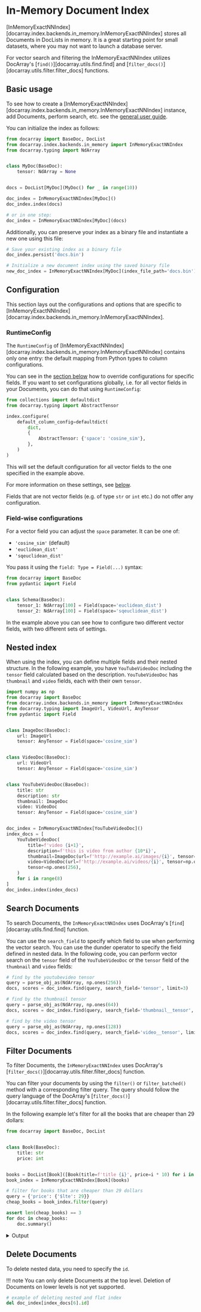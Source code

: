 # In-Memory Document Index


[InMemoryExactNNIndex][docarray.index.backends.in_memory.InMemoryExactNNIndex] stores all Documents in DocLists in memory. 
It is a great starting point for small datasets, where you may not want to launch a database server.

For vector search and filtering the InMemoryExactNNIndex utilizes DocArray's [`find()`][docarray.utils.find.find] and 
[`filter_docs()`][docarray.utils.filter.filter_docs] functions.

## Basic usage

To see how to create a [InMemoryExactNNIndex][docarray.index.backends.in_memory.InMemoryExactNNIndex] instance, add Documents,
perform search, etc. see the [general user guide](./docindex.md).

You can initialize the index as follows:

```python
from docarray import BaseDoc, DocList
from docarray.index.backends.in_memory import InMemoryExactNNIndex
from docarray.typing import NdArray


class MyDoc(BaseDoc):
    tensor: NdArray = None


docs = DocList[MyDoc](MyDoc() for _ in range(10))

doc_index = InMemoryExactNNIndex[MyDoc]()
doc_index.index(docs)

# or in one step:
doc_index = InMemoryExactNNIndex[MyDoc](docs)
```

Additionally, you can preserve your index as a binary file and instantiate a new one using this file:
```python
# Save your existing index as a binary file
doc_index.persist('docs.bin')

# Initialize a new document index using the saved binary file
new_doc_index = InMemoryExactNNIndex[MyDoc](index_file_path='docs.bin')
```

## Configuration

This section lays out the configurations and options that are specific to [InMemoryExactNNIndex][docarray.index.backends.in_memory.InMemoryExactNNIndex].

### RuntimeConfig

The `RuntimeConfig` of [InMemoryExactNNIndex][docarray.index.backends.in_memory.InMemoryExactNNIndex] contains only one entry:
the default mapping from Python types to column configurations.

You can see in the [section below](#field-wise-configurations) how to override configurations for specific fields.
If you want to set configurations globally, i.e. for all vector fields in your Documents, you can do that using `RuntimeConfig`:

```python
from collections import defaultdict
from docarray.typing import AbstractTensor

index.configure(
    default_column_config=defaultdict(
        dict,
        {
            AbstractTensor: {'space': 'cosine_sim'},
        },
    )
)
```

This will set the default configuration for all vector fields to the one specified in the example above.

For more information on these settings, see [below](#field-wise-configurations).

Fields that are not vector fields (e.g. of type `str` or `int` etc.) do not offer any configuration.


### Field-wise configurations

For a vector field you can adjust the `space` parameter. It can be one of:

- `'cosine_sim'` (default)
- `'euclidean_dist'`
- `'sqeuclidean_dist'`

You pass it using the `field: Type = Field(...)` syntax:

```python
from docarray import BaseDoc
from pydantic import Field


class Schema(BaseDoc):
    tensor_1: NdArray[100] = Field(space='euclidean_dist')
    tensor_2: NdArray[100] = Field(space='sqeuclidean_dist')
```

In the example above you can see how to configure two different vector fields, with two different sets of settings.

## Nested index

When using the index, you can define multiple fields and their nested structure. In the following example, you have `YouTubeVideoDoc` including the `tensor` field calculated based on the description. `YouTubeVideoDoc` has `thumbnail` and `video` fields, each with their own `tensor`.

```python
import numpy as np
from docarray import BaseDoc
from docarray.index.backends.in_memory import InMemoryExactNNIndex
from docarray.typing import ImageUrl, VideoUrl, AnyTensor
from pydantic import Field


class ImageDoc(BaseDoc):
    url: ImageUrl
    tensor: AnyTensor = Field(space='cosine_sim')


class VideoDoc(BaseDoc):
    url: VideoUrl
    tensor: AnyTensor = Field(space='cosine_sim')


class YouTubeVideoDoc(BaseDoc):
    title: str
    description: str
    thumbnail: ImageDoc
    video: VideoDoc
    tensor: AnyTensor = Field(space='cosine_sim')


doc_index = InMemoryExactNNIndex[YouTubeVideoDoc]()
index_docs = [
    YouTubeVideoDoc(
        title=f'video {i+1}',
        description=f'this is video from author {10*i}',
        thumbnail=ImageDoc(url=f'http://example.ai/images/{i}', tensor=np.ones(64)),
        video=VideoDoc(url=f'http://example.ai/videos/{i}', tensor=np.ones(128)),
        tensor=np.ones(256),
    )
    for i in range(8)
]
doc_index.index(index_docs)
```

## Search Documents

To search Documents, the `InMemoryExactNNIndex` uses DocArray's [`find`][docarray.utils.find.find] function.

You can use the `search_field` to specify which field to use when performing the vector search. 
You can use the dunder operator to specify the field defined in nested data. 
In the following code, you can perform vector search on the `tensor` field of the `YouTubeVideoDoc` 
or the `tensor` field of the `thumbnail` and `video` fields:

```python
# find by the youtubevideo tensor
query = parse_obj_as(NdArray, np.ones(256))
docs, scores = doc_index.find(query, search_field='tensor', limit=3)

# find by the thumbnail tensor
query = parse_obj_as(NdArray, np.ones(64))
docs, scores = doc_index.find(query, search_field='thumbnail__tensor', limit=3)

# find by the video tensor
query = parse_obj_as(NdArray, np.ones(128))
docs, scores = doc_index.find(query, search_field='video__tensor', limit=3)
```

## Filter Documents

To filter Documents, the `InMemoryExactNNIndex` uses DocArray's [`filter_docs()`][docarray.utils.filter.filter_docs] function.

You can filter your documents by using the `filter()` or `filter_batched()` method with a corresponding  filter query. 
The query should follow the query language of the DocArray's [`filter_docs()`][docarray.utils.filter.filter_docs] function.

In the following example let's filter for all the books that are cheaper than 29 dollars:

```python
from docarray import BaseDoc, DocList


class Book(BaseDoc):
    title: str
    price: int


books = DocList[Book]([Book(title=f'title {i}', price=i * 10) for i in range(10)])
book_index = InMemoryExactNNIndex[Book](books)

# filter for books that are cheaper than 29 dollars
query = {'price': {'$lte': 29}}
cheap_books = book_index.filter(query)

assert len(cheap_books) == 3
for doc in cheap_books:
    doc.summary()
```

<details>
    <summary>Output</summary>
    ```text
    📄 Book : 1f7da15 ...
    ╭──────────────────────┬───────────────╮
    │ Attribute            │ Value         │
    ├──────────────────────┼───────────────┤
    │ title: str           │ title 0       │
    │ price: int           │ 0             │
    ╰──────────────────────┴───────────────╯
    📄 Book : 63fd13a ...
    ╭──────────────────────┬───────────────╮
    │ Attribute            │ Value         │
    ├──────────────────────┼───────────────┤
    │ title: str           │ title 1       │
    │ price: int           │ 10            │
    ╰──────────────────────┴───────────────╯
    📄 Book : 49b21de ...
    ╭──────────────────────┬───────────────╮
    │ Attribute            │ Value         │
    ├──────────────────────┼───────────────┤
    │ title: str           │ title 2       │
    │ price: int           │ 20            │
    ╰──────────────────────┴───────────────╯
    ```
</details>

## Delete Documents 

To delete nested data, you need to specify the `id`.

!!! note
    You can only delete Documents at the top level. Deletion of Documents on lower levels is not yet supported.

```python
# example of deleting nested and flat index
del doc_index[index_docs[6].id]
```
